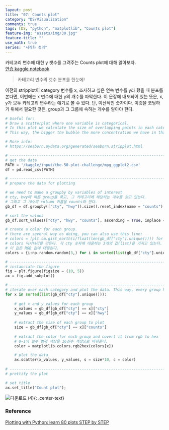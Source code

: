 ```yaml
---
layout: post
title: "07: Counts plot"
category: "DS/Visualization"
comments: true
tags: [DS, "python", "matplotlib", "Counts plot"]
feature-img: "assets/img/30.jpg"
feature-title: ""
use_math: true
series: "시각화 정리"
---
```


카테고리 변수에 대한 y 갯수를 그려주는 Counts plot에 대해 알아보자.  
[연습 kaggle notebook](https://www.kaggle.com/wansook0316/plotting-with-python-learn-80-plots-step-by-step/edit)


> 카테고리 변수의 갯수 분포를 한눈에!

이전의 stripplot이 category 변수를 x, 조사하고 싶은 연속 변수를 y라 했을 때 분포를 본다면, 이번에는 x 변수에 대한 y의 개수를 파악한다. 이 문장에 내포되어 있는 뜻은, x, y가 모두 카테고리 변수라는 얘기로 볼 수 있다. 단, 이산적인 숫자이다. 이것을 코딩하기 위해서 필요한 것은, group과 그 그룹에 속하는 개수를 알아야 한다. 


```python
# Useful for:
# Draw a scatterplot where one variable is categorical. 
# In this plot we calculate the size of overlapping points in each category and for each y.
# This way, the bigger the bubble the more concentration we have in that region.

# More info: 
# https://seaborn.pydata.org/generated/seaborn.stripplot.html

# ----------------------------------------------------------------------------------------------------
# get the data
PATH = '/kaggle/input/the-50-plot-challenge/mpg_ggplot2.csv'
df = pd.read_csv(PATH)

# ----------------------------------------------------------------------------------------------------
# prepare the data for plotting

# we need to make a groupby by variables of interest
# cty, hwy에 따른 group을 묶고, 그 카테고리에 해당하는 개수를 갖고 있는다.
# 그리고 그 개수의 column 이름을 counts라 한다.
gb_df = df.groupby(["cty", "hwy"]).size().reset_index(name = "counts")

# sort the values
gb_df.sort_values(["cty", "hwy", "counts"], ascending = True, inplace = True)

# create a color for each group. 
# there are several way os doing, you can also use this line: 
# colors = [plt.cm.gist_earth(i/float(len(gb_df["cty"].unique()))) for i in range(len(gb_df["cty"].unique()))]
# colors 딕셔너리를 만든다. 각 cty 숫자에 대응하는 3개의 값(list)을 가지고 있는다.
# 이 값은 RGB 값에 대응된다.
colors = {i:np.random.random(3,) for i in sorted(list(gb_df["cty"].unique()))}

# ----------------------------------------------------------------------------------------------------
# instanciate the figure
fig = plt.figure(figsize = (10, 5))
ax = fig.add_subplot()

# ----------------------------------------------------------------------------------------------------
# iterate over each category and plot the data. This way, every group has it's own color and size.
for x in sorted(list(gb_df["cty"].unique())):
    
    # get x and y values for each group
    x_values = gb_df[gb_df["cty"] == x]["cty"]
    y_values = gb_df[gb_df["cty"] == x]["hwy"]
    
    # extract the size of each group to plot
    size = gb_df[gb_df["cty"] == x]["counts"]
    
    # extract the color for each group and covert it from rgb to hex
    # 0~1의 실수 범위 색상을 16진수 색상으로 바꿔준다.
    color = matplotlib.colors.rgb2hex(colors[x])

    # plot the data
    ax.scatter(x_values, y_values, s = size*10, c = color)
    
# ----------------------------------------------------------------------------------------------------
# prettify the plot

# set title
ax.set_title("Count plot");

```


![다운로드 (4)](https://user-images.githubusercontent.com/37871541/81914857-ce1cf680-960c-11ea-8650-905daba5d36b.png){: .center-text}


### Reference
[Plotting with Python: learn 80 plots STEP by STEP](https://www.kaggle.com/python10pm/plotting-with-python-learn-80-plots-step-by-step)


